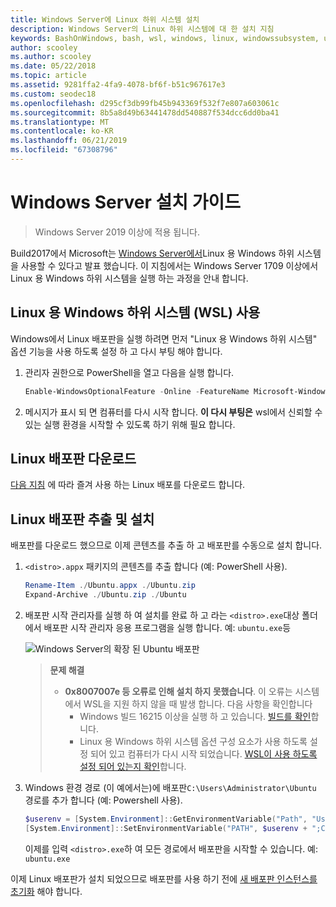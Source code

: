 ```yaml
---
title: Windows Server에 Linux 하위 시스템 설치
description: Windows Server의 Linux 하위 시스템에 대 한 설치 지침
keywords: BashOnWindows, bash, wsl, windows, linux, windowssubsystem, ubuntu, windows server 용 windows 하위 시스템
author: scooley
ms.author: scooley
ms.date: 05/22/2018
ms.topic: article
ms.assetid: 9281ffa2-4fa9-4078-bf6f-b51c967617e3
ms.custom: seodec18
ms.openlocfilehash: d295cf3db99fb45b943369f532f7e807a603061c
ms.sourcegitcommit: 8b5a8d49b63441478dd540887f534dcc6dd0ba41
ms.translationtype: MT
ms.contentlocale: ko-KR
ms.lasthandoff: 06/21/2019
ms.locfileid: "67308796"
---
```

# <a name="windows-server-installation-guide"></a>Windows Server 설치 가이드

> Windows Server 2019 이상에 적용 됩니다.

Build2017에서 Microsoft는 [Windows Server에서](https://blogs.technet.microsoft.com/hybridcloud/2017/05/10/windows-server-for-developers-news-from-microsoft-build-2017/)Linux 용 Windows 하위 시스템을 사용할 수 있다고 발표 했습니다.  이 지침에서는 Windows Server 1709 이상에서 Linux 용 Windows 하위 시스템을 실행 하는 과정을 안내 합니다.

## <a name="enable-the-windows-subsystem-for-linux-wsl"></a>Linux 용 Windows 하위 시스템 (WSL) 사용

Windows에서 Linux 배포판을 실행 하려면 먼저 "Linux 용 Windows 하위 시스템" 옵션 기능을 사용 하도록 설정 하 고 다시 부팅 해야 합니다.

1. 관리자 권한으로 PowerShell을 열고 다음을 실행 합니다.
    ```powershell
    Enable-WindowsOptionalFeature -Online -FeatureName Microsoft-Windows-Subsystem-Linux
    ```

2. 메시지가 표시 되 면 컴퓨터를 다시 시작 합니다. **이 다시 부팅은** wsl에서 신뢰할 수 있는 실행 환경을 시작할 수 있도록 하기 위해 필요 합니다.

## <a name="download-a-linux-distro"></a>Linux 배포판 다운로드

[다음 지침](install-manual.md) 에 따라 즐겨 사용 하는 Linux 배포를 다운로드 합니다.

## <a name="extract-and-install-a-linux-distro"></a>Linux 배포판 추출 및 설치
배포판를 다운로드 했으므로 이제 콘텐츠를 추출 하 고 배포판를 수동으로 설치 합니다.

1. `<distro>.appx` 패키지의 콘텐츠를 추출 합니다 (예: PowerShell 사용).

    ```powershell
    Rename-Item ./Ubuntu.appx ./Ubuntu.zip
    Expand-Archive ./Ubuntu.zip ./Ubuntu
    ```

2. 배포판 시작 관리자를 실행 하 여 설치를 완료 하 고 라는 `<distro>.exe`대상 폴더에서 배포판 시작 관리자 응용 프로그램을 실행 합니다. 예: `ubuntu.exe`등

    ![Windows Server의 확장 된 Ubuntu 배포판](media/server-appx-expand.png)

    > **문제 해결**
    > * **0x8007007e 등 오류로 인해 설치 하지 못했습니다**. 이 오류는 시스템에서 WSL을 지원 하지 않을 때 발생 합니다. 다음 사항을 확인합니다
    >   * Windows 빌드 16215 이상을 실행 하 고 있습니다. [빌드를 확인](troubleshooting.md#check-your-build-number)합니다.
    >   * Linux 용 Windows 하위 시스템 옵션 구성 요소가 사용 하도록 설정 되어 있고 컴퓨터가 다시 시작 되었습니다.  [WSL이 사용 하도록 설정 되어 있는지 확인](troubleshooting.md#confirm-wsl-is-enabled)합니다.
    
3. Windows 환경 경로 (이 예에서는)에 배포판`C:\Users\Administrator\Ubuntu` 경로를 추가 합니다 (예: Powershell 사용).
        
    ```powershell
    $userenv = [System.Environment]::GetEnvironmentVariable("Path", "User")
    [System.Environment]::SetEnvironmentVariable("PATH", $userenv + ";C:\Users\Administrator\Ubuntu", "User")
    ```
    이제를 입력 `<distro>.exe`하 여 모든 경로에서 배포판을 시작할 수 있습니다. 예: `ubuntu.exe`

이제 Linux 배포판가 설치 되었으므로 배포판를 사용 하기 전에 [새 배포판 인스턴스를 초기화](initialize-distro.md) 해야 합니다.
